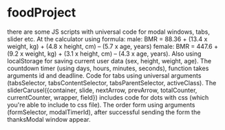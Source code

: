 # foodProject
there are some JS scripts with universal code for modal windows, tabs, slider etc. At the calculator using formula: male: BMR = 88.36 + (13.4 x weight, kg) + (4.8 х height, cm) – (5.7 х age, years) female: BMR = 447.6 + (9.2 x weight, kg) + (3.1 х height, cm) – (4.3 х age, years). Also using localStorage for saving current user data (sex, height, weight, age). The countdown timer (using days, hours, minutes, seconds), function takes arguments id and deadline. Code for tabs using universal arguments (tabsSelector, tabsContentSelector, tabsParentSelector, activeClass). The sliderCarusel({container, slide, nextArrow, prevArrow, totalCounter, currentCounter, wrapper, field}) includes code for dots with css (which you're able to include to css file). The order form using arguments (formSelector, modalTimerId), after successful sending the form the thanksModal window appear.
